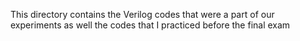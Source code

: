 This directory contains the Verilog codes that were a part of our experiments as well the codes that I practiced before the final exam
